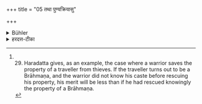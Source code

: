 +++
title = "05 तथा पुण्यक्रियासु"

+++

<details><summary>Bühler</summary>

5. And also to good works. [^1] 


[^1]:  29. Haradatta gives, as an example, the case where a warrior saves the property of a traveller from thieves. If the traveller turns out to be a Brāhmaṇa, and the warrior did not know his caste before rescuing his property, his merit will be less than if he had rescued knowingly the property of a Brāhmaṇa.
</details>

<details><summary>हरदत्त-टीका</summary>

## सूत्रम्
तथा पुण्यक्रियासु ॥ ५ ॥  
## टिप्पनी
पुण्यक्रियास्वप्येष एव न्यायः— अबुद्धिपूर्वेऽल्पं फलम्, बुद्धिपूर्वे महदिति। तद्यथा— ब्राह्मणस्स्वान्यपहृत्य चोरेषु धावत्सु यदृच्छया कश्चिच्छूर आगतस्तान् हन्यात्, स्वयमेव वा शूरं दृष्ट्वा चोरा अपहृतानि द्रव्याण्युत्सृज्य पलायेरन् तदा शूरस्याऽल्पं पुण्यफलम् । यदा तु बुद्धिपूर्वं स्वयमेव चोरेभ्यः प्रत्याहृत्य स्वानि स्वामिभ्यो ददाति तदा महदिति । एवं स्वभार्याबुद्ध्या परदारगमनेऽल्पम्, अन्यत्र महदिति ॥५॥
</details>
